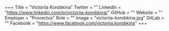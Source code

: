 +++
Title = "Victoriia Korobkina"
Twitter = ""
LinkedIn = "https://www.linkedin.com/in/victoriia-korobkina/"
GitHub = ""
Website = ""
Employer = "Provectus"
Role = ""
Image = "victoriia-korobkina.jpg"
GitLab = ""
Facebook = "https://www.facebook.com/victoriia.korobkina"
+++
